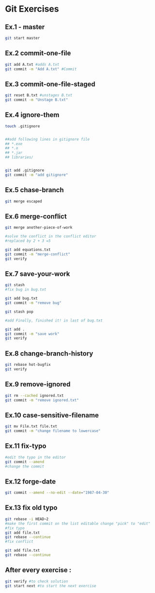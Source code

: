 # Git Exercises

## Ex.1 - master

```bash
git start master
```

## Ex.2 commit-one-file

```bash
git add A.txt #adds A.txt
git commit -m "Add A.txt" #Commit
```

## Ex.3 commit-one-file-staged

```bash
git reset B.txt #unstages B.txt
git commit -m "Unstage B.txt"
```

## Ex.4 ignore-them

```bash
touch .gitignore


##add following lines in gitignore file
## *.exe
## *.o
## *.jar
## libraries/


git add .gitignore
git commit -m "add gitignore"
```

## Ex.5 chase-branch

```bash
git merge escaped
```

## Ex.6 merge-conflict

```bash
git merge another-piece-of-work

#solve the conflict in the conflict editor
#replaced by 2 + 3 =5

git add equations.txt
git commit -m "merge-conflict"
git verify
```

## Ex.7 save-your-work

```bash
git stash
#fix bug in bug.txt

git add bug.txt
git commit -m "remove bug"

git stash pop

#add Finally, finished it! in last of bug.txt

git add .
git commit -m "save work"
git verify
```

## Ex.8 change-branch-history

```bash
git rebase hot-bugfix
git verify
```

## Ex.9 remove-ignored

```bash
git rm --cached ignored.txt
git commit -m "remove ignored.txt"
```

## Ex.10 case-sensitive-filename

```bash
git mv File.txt file.txt
git commit -m "change filename to lowercase"
```

## Ex.11 fix-typo

```bash
#edit the typo in the editor
git commit --amend
#change the commit
```

## Ex.12 forge-date

```bash
git commit --amend --no-edit --date="1987-04-30"
```

## Ex.13 fix old typo

```bash
git rebase -i HEAD~2
#make the first commit on the list editable change "pick" to "edit"
#fix typo
git add file.txt
git rebase --continue
#fix conflict

git add file.txt
git rebase --continue
```
## After every exercise :
```bash
git verify #to check solution
git start next #to start the next exercise